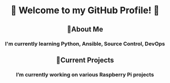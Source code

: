 <h1 align="center">👋 Welcome to my GitHub Profile! 👋</h1>

<h2 align="center">💬About Me</h2>
<h3 align="center">I'm currently learning Python, Ansible, Source Control, DevOps</h3>

<h2 align="center">🔭Current Projects</h2>
<h3 align="center">I’m currently working on various Raspberry Pi projects</h3>



<!--
**slim941/slim941** is a ✨ _special_ ✨ repository because its `README.md` (this file) appears on your GitHub profile.

Here are some ideas to get you started:

- 🔭 I’m currently working on ...
- 🌱 I’m currently learning ...
- 👯 I’m looking to collaborate on ...
- 🤔 I’m looking for help with ...
- 💬 Ask me about ...
- 📫 How to reach me: ...
- 😄 Pronouns: ...
- ⚡ Fun fact: ...
-->
